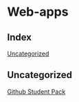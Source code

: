 # Web-apps

## Index

[Uncategorized](/Uncategorized)

## Uncategorized

[Github Student Pack](education.github.com/pack)

